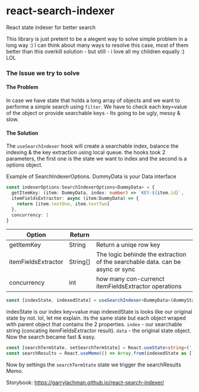 # react-search-indexer
React state indexer for better search

This library is just pretent to be a alegent way to solve simple problem in a long way :)
I can think about many ways to resolve this case, most of them better than this overkill solution - but still - i love all my children equally :) LOL

### The Issue we try to solve
#### The Problem
In case we have state that holds a long array of objects and we want to performe a simple search using `filter`. 
We have to check each key=value of the object or provide searchable keys - Its going to be ugly, messy & slow.

#### The Solution
The `useSearchIndexer` hook will create a searchable index, balance the indexing & the key extraction using local queue.
the hooks took 2 parameters, the first one is the state we want to index and the second is a options object.

Example of SearchIndexerOptions. DummyData is your Data interface
```ts
const indexerOptions:SearchIndexerOptions<DummyData> = {
  getItemKey: (item: DummyData, index: number) => `KEY-${item.id}`,
  itemFieldsExtractor: async (item:DummyData) => { 
    return [item.textOne, item.textTwo]
  },
  concurrency: 1
}
```
| Option  | Return | |
| ------------- | ------------- | ------------- |
| getItemKey  | String |  Return a uniqe row key  |
| itemFieldsExtractor | String[]  | The logic behinde the extraction of the searchable data. can be async or sync  |
| concurrency | int | how many con-currenct itemFieldsExtractor operations |

```ts
const [indexState, indexedState] = useSearchIndexer<DummyData>(dummyState, indexerOptions)
```
indexState is our index key=value map
indexedState is looks like our original state by not. lol, let me explain. its the same state but each object wraped with parent object that contains the 2 properties. `index` - our searchable string (concating itemFieldsExtractor result). `data` - the original state object.
Now the search became fast & easy.

```ts
const [searchTermState, setSearchTermState] = React.useState<string>('');
const searchResults = React.useMemo(() => Array.from(indexedState as []).filter((record:IndexState<DummyData>) => record.index.indexOf(searchTermState) > -1), [indexedState, searchTermState])
```

Now by settings the `searchTermState` state we trigger the searchResults Memo.

Storybook: https://garrylachman.github.io/react-search-indexer/
